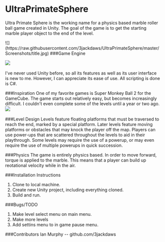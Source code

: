 # UltraPrimateSphere
<p>Ultra Primate Sphere is the working name for a physics based marble roller ball game created in Unity.  The goal of the game is to get the starting marble player object to the end of the level.  
</p>
![](https://raw.githubusercontent.com/3jackdaws/UltraPrimateSphere/master/Screenshots/title.jpg)
###Game Engine


![](http://isogen.net/img/unity_logo.png)

<p>I've never used Unity before, so all its features as well as its user interface is new to me.  However, I can appreciate its ease of use.  All scripting is done is C#.</p>

###Inspiration
One of my favorite games is Super Monkey Ball 2 for the GameCube.  The game starts out relatively easy, but becomes increasingly difficult.  I couldn't even complete some of the levels until a year or two ago.
![](http://revolutionmedia.ign.com/revolution/image/article/703/703834/super-monkey-ball-banana-blitz-20060428053706095.jpg)

###Level Design
Levels feature floating platforms that must be traversed to reach the end, marked by a special platform.  Later levels feature moving platforms or obstacles that may knock the player off the map.  Players can use power-ups that are scattered throughout the levels to aid in their playthrough.  Some levels may require the use of a powerup, or may even require the use of multiple powerups in quick succession.

###Physics
The game is entirely physics based.  In order to move forward, torque is applied to the marble.  This means that a player can build up reotational velocity while in the air.  

###Installation Instructions
1.  Clone to local machine.
2.  Create new Unity project, including everything cloned.
3.  Build and run.

###Bugs/TODO
1.  Make level select menu on main menu.
2.  Make more levels
3.  Add settins menu to in game pause menu.

###Contributors
Ian Murphy  --  github.com/3jackdaws
